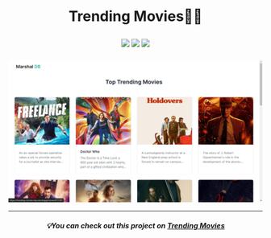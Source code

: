# <p align="center">Trending Movies🌟🍿</p>

<section width="100%" display="flex" align="center" justify-content="center" gap="2rem">
<img src="https://img.shields.io/badge/Next_js-666?style=for-the-badge&logo=next.js&logoColor=white%22"/>
<img src="https://img.shields.io/badge/Tailwind_CSS-38B2AC?style=for-the-badge&logo=tailwind-css&logoColor=white"/>
<img src="https://img.shields.io/badge/Vite-B73BFE?style=for-the-badge&logo=vite&logoColor=FFD62E"/>
</section>

### <p></p>

<img src="public/Screenshot (37).png"/>
<hr/>

##### <p align="center">💡You can check out this project on [Trending Movies](https://trending-movies-tau.vercel.app/)</p>




